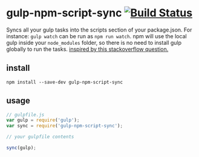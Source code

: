 gulp-npm-script-sync [![Build Status](https://travis-ci.org/austinpray/gulp-npm-script-sync.svg?branch=master)](https://travis-ci.org/austinpray/gulp-npm-script-sync)
====================

Syncs all your gulp tasks into the scripts section of your package.json. For instance: `gulp watch` can be run as `npm run watch`. npm will use the local gulp inside your `node_modules` folder, so there is no need to install gulp globally to run the tasks. [inspired by this stackoverflow question.](http://stackoverflow.com/a/27166589/1585343)

## install

```
npm install --save-dev gulp-npm-script-sync
```

## usage

```javascript 
// gulpfile.js
var gulp = require('gulp');
var sync = require('gulp-npm-script-sync');

// your gulpfile contents

sync(gulp);
```

